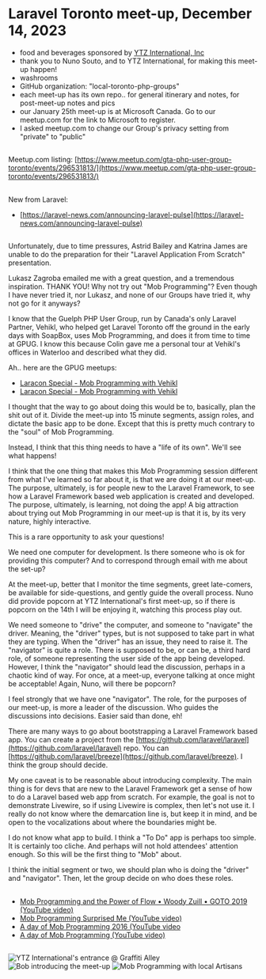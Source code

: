 # Laravel Toronto meet-up, December 14, 2023
- food and beverages sponsored by [YTZ International, Inc](https://ytz.com)
- thank you to Nuno Souto, and to YTZ International, for making this meet-up happen!
- washrooms
- GitHub organization: "local-toronto-php-groups"
- each meet-up has its own repo.. for general itinerary and notes, for post-meet-up notes and pics
- our January 25th meet-up is at Microsoft Canada. Go to our meetup.com for the link to Microsoft to register.
- I asked meetup.com to change our Group's privacy setting from "private" to "public"

##
Meetup.com listing: [https://www.meetup.com/gta-php-user-group-toronto/events/296531813/](https://www.meetup.com/gta-php-user-group-toronto/events/296531813/)

##
New from Laravel:
- [https://laravel-news.com/announcing-laravel-pulse](https://laravel-news.com/announcing-laravel-pulse)

##
Unfortunately, due to time pressures, Astrid Bailey and Katrina James are unable to do the preparation for their "Laravel Application From Scratch" presentation.

Lukasz Zagroba emailed me with a great question, and a tremendous inspiration. THANK YOU! Why not try out "Mob Programming"? Even though I have never tried it, nor Lukasz, and none of our Groups have tried it, why not go for it anyways? 

I know that the Guelph PHP User Group, run by Canada's only Laravel Partner, Vehikl, who helped get Laravel Toronto off the ground in the early days with SoapBox, uses Mob Programming, and does it from time to time at GPUG. I know this because Colin gave me a personal tour at Vehikl's offices in Waterloo and described what they did. 

Ah.. here are the GPUG meetups:
- [Laracon Special - Mob Programming with Vehikl](https://www.meetup.com/_gpug_/events/288382468/)
- [Laracon Special - Mob Programming with Vehikl](https://www.meetup.com/_gpug_/events/283489764/)

I thought that the way to go about doing this would be to, basically, plan the shit out of it. Divide the meet-up into 15 minute segments, assign roles, and dictate the basic app to be done. Except that this is pretty much contrary to the "soul" of Mob Programming.

Instead, I think that this thing needs to have a "life of its own". We'll see what happens!

I think that the one thing that makes this Mob Programming session different from what I've learned so far about it, is that we are doing it at our meet-up. The purpose, ultimately, is for people new to the Laravel Framework, to see how a Laravel Framework based web application is created and developed. The purpose, ultimately, is learning, not doing the app! A big attraction about trying out Mob Programming in our meet-up is that it is, by its very nature, highly interactive. 

This is a rare opportunity to ask your questions!

We need one computer for development. Is there someone who is ok for providing this computer? And to correspond through email with me about the set-up?

At the meet-up, better that I monitor the time segments, greet late-comers, be available for side-questions, and gently guide the overall process. Nuno did provide popcorn at YTZ International's first meet-up, so if there is popcorn on the 14th I will be enjoying it, watching this process play out. 

We need someone to "drive" the computer, and someone to "navigate" the driver. Meaning, the "driver" types, but is not supposed to take part in what they are typing. When the "driver" has an issue, they need to raise it. The "navigator" is quite a role. There is supposed to be, or can be, a third hard role, of someone representing the user side of the app being developed. However, I think the "navigator" should lead the discussion, perhaps in a chaotic kind of way. For once, at a meet-up, everyone talking at once might be acceptable! Again, Nuno, will there be popcorn?

I feel strongly that we have one "navigator". The role, for the purposes of our meet-up, is more a leader of the discussion. Who guides the discussions into decisions. Easier said than done, eh!

There are many ways to go about bootstrapping a Laravel Framework based app. You can create a project from the [https://github.com/laravel/laravel](https://github.com/laravel/laravel) repo. You can [https://github.com/laravel/breeze](https://github.com/laravel/breeze). I think the group should decide.

My one caveat is to be reasonable about introducing complexity. The main thing is for devs that are new to the Laravel Framework get a sense of how to do a Laravel based web app from scratch. For example, the goal is not to demonstrate Livewire, so if using Livewire is complex, then let's not use it. I really do not know where the demarcation line is, but keep it in mind, and be open to the vocalizations about where the boundaries might be. 

I do not know what app to build. I think a "To Do" app is perhaps too simple. It is certainly too cliche. And perhaps will not hold attendees' attention enough. So this will be the first thing to "Mob" about.

I think the initial segment or two, we should plan who is doing the "driver" and "navigator". Then, let the group decide on who does these roles. 






##
- [Mob Programming and the Power of Flow • Woody Zuill • GOTO 2019 (YouTube video)](https://www.youtube.com/watch?v=28S4CVkYhWA)
- [Mob Programming Surprised Me (YouTube video)](https://www.youtube.com/watch?v=ikilHGYk5Fs)
- [A day of Mob Programming 2016 (YouTube video](https://www.youtube.com/watch?v=dVqUcNKVbYg)
- [A day of Mob Programming (YouTube video)](https://www.youtube.com/watch?v=p_pvslS4gEI)

##
![YTZ International's entrance @ Graffiti Alley](/2012dec14_laravel_toronto_ytz_intl_entrance_graffiti_alley.png)
![Bob introducing the meet-up](/2023dec14_laravel_toronto_bob_introduction.png)
![Mob Programming with local Artisans](2023dec14_laravel_toronto_artisans1.png)
